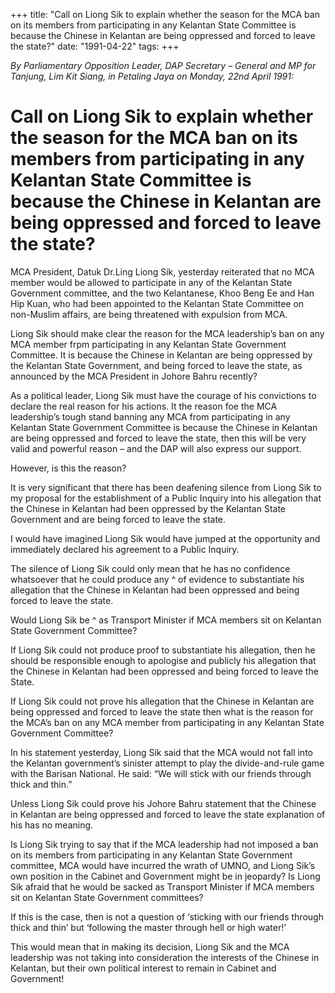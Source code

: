 +++ 
title: "Call on Liong Sik to explain whether the season for the MCA ban on its members from participating in any Kelantan State Committee is because the Chinese in Kelantan are being oppressed and forced to leave the state?"
date: "1991-04-22"
tags:
+++

_By Parliamentary Opposition Leader, DAP Secretary – General and MP for Tanjung, Lim Kit Siang, in Petaling Jaya on Monday, 22nd April 1991:_

# Call on Liong Sik to explain whether the season for the MCA ban on its members from participating in any Kelantan State Committee is because the Chinese in Kelantan are being oppressed and forced to leave the state?

MCA President, Datuk Dr.Ling Liong Sik, yesterday reiterated that no MCA member would be allowed to participate in any of the Kelantan State Government committee, and the two Kelantanese, Khoo Beng Ee and Han Hip Kuan, who had been appointed to the Kelantan State Committee on non-Muslim affairs, are being threatened with expulsion from MCA.</u>

Liong Sik should make clear the reason for the MCA leadership’s ban on any MCA member frpm participating in any Kelantan State Government Committee. It is because the Chinese in Kelantan are being oppressed by the Kelantan State Government, and being forced to leave the state, as announced by the MCA President in Johore Bahru recently?

As a political leader, Liong Sik must have the courage of his convictions to declare the real reason for his actions. It the reason foe the MCA leadership’s tough stand banning any MCA from participating in any Kelantan State Government Committee is because the Chinese in Kelantan are being oppressed and forced to leave the state, then this will be very valid and powerful reason – and the DAP will also express our support.

However, is this the reason?

It is very significant that there has been deafening silence from Liong Sik to my proposal for the establishment of a Public Inquiry into his allegation that the Chinese in Kelantan had been oppressed by the Kelantan State Government and are being forced to leave the state.

I would have imagined Liong Sik would have jumped at the opportunity and immediately declared his agreement to a Public Inquiry.

The silence of Liong Sik could only mean that he has no confidence whatsoever that he could produce any ^ of evidence to substantiate his allegation that the Chinese in Kelantan had been oppressed and being forced to leave the state.

Would Liong Sik be ^ as Transport Minister if MCA members sit on Kelantan State Government Committee?

If Liong Sik could not produce proof to substantiate his allegation, then he should be responsible enough to apologise and publicly his allegation that the Chinese in Kelantan had been oppressed and being forced to leave the State.

If Liong Sik could not prove his allegation that the Chinese in Kelantan are being oppressed and forced to leave the state then what is the reason for the MCA’s ban on any MCA member from participating in any Kelantan State Government Committee?

In his statement yesterday, Liong Sik said that the MCA would not fall into the Kelantan government’s sinister attempt to play the divide-and-rule game with the Barisan National. He said: “We will stick with our friends through thick and thin.”

Unless Liong Sik could prove his Johore Bahru statement that the Chinese in Kelantan are being oppressed and forced to leave the state explanation of his has no meaning.

Is Liong Sik trying to say that if the MCA leadership had not imposed a ban on its members from participating in any Kelantan State Government committee, MCA would have incurred the wrath of UMNO, and Liong Sik’s own position in the Cabinet and Government might be in jeopardy? Is Liong Sik afraid that he would be sacked as Transport Minister if MCA members sit on Kelantan State Government committees?

If this is the case, then is not a question of ‘sticking with our friends through thick and thin’ but ‘following the master through hell or high water!’

This would mean that in making its decision, Liong Sik and the MCA leadership was not taking into consideration the interests of the Chinese in Kelantan, but their own political interest to remain in Cabinet and Government!
 
